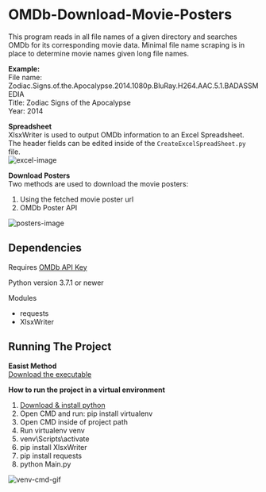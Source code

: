# OMDb-Download-Movie-Posters
This program reads in all file names of a given directory and searches OMDb for its corresponding movie data. Minimal file name scraping is in place to determine movie names given long file names.

<b>Example:</b><br>
File name: Zodiac.Signs.of.the.Apocalypse.2014.1080p.BluRay.H264.AAC.5.1.BADASSMEDIA<br>
Title: Zodiac Signs of the Apocalypse<br>
Year: 2014
<br>

<b>Spreadsheet</b><br>
XlsxWriter is used to output OMDb information to an Excel Spreadsheet. The header fields can be edited inside of the `CreateExcelSpreadSheet.py` file.<br>
![excel-image](https://github.com/chilledwilba/OMDb-Download-Movie-Posters/blob/master/images/excel-image.PNG)

<b>Download Posters</b><br>
Two methods are used to download the movie posters:
1. Using the fetched movie poster url
2. OMDb Poster API

![posters-image](https://github.com/chilledwilba/OMDb-Download-Movie-Posters/blob/master/images/Posters-image'.PNG)

## Dependencies

Requires [OMDb API Key](http://www.omdbapi.com/apikey.aspx)

Python version 3.7.1 or newer

Modules
* requests
* XlsxWriter

## Running The Project

<b>Easist Method</b><br>
[Download the executable](https://github.com/chilledwilba/OMDb-Download-Movie-Posters/releases/download/v1.0/OMDb-Poster-Excel-v1.0.exe)


<b>How to run the project in a virtual environment</b><br>

1. [Download & install python ](https://www.python.org/)
2. Open CMD and run: pip install virtualenv
3. Open CMD inside of project path
4. Run virtualenv venv
5. venv\Scripts\activate
6. pip install XlsxWriter
7. pip install requests
8. python Main.py

![venv-cmd-gif](https://github.com/chilledwilba/OMDb-Download-Movie-Posters/blob/master/images/run-venv-cmd-gif.gif)
